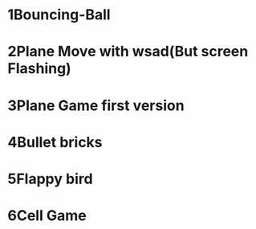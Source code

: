 # 1Bouncing-Ball
# 2Plane Move with wsad(But screen Flashing)
# 3Plane Game first version
# 4Bullet bricks
# 5Flappy bird
# 6Cell Game

